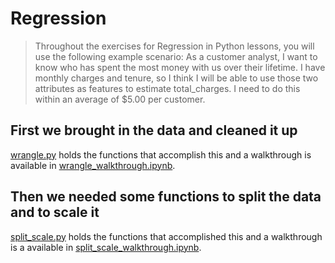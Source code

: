 # Regression

> Throughout the exercises for Regression in Python lessons, you will use the following example scenario: As a customer analyst, I want to know who has spent the most money with us over their lifetime. I have monthly charges and tenure, so I think I will be able to use those two attributes as features to estimate total_charges. I need to do this within an average of $5.00 per customer.

## First we brought in the data and cleaned it up

[wrangle.py](https://github.com/RyanMcCall/ds-methodologies-exercises/blob/master/regression/wrangle.py) holds the functions that accomplish this and a walkthrough is available in [wrangle_walkthrough.ipynb](https://github.com/RyanMcCall/ds-methodologies-exercises/blob/master/regression/wrangle_walkthrough.ipynb).

## Then we needed some functions to split the data and to scale it

[split_scale.py](https://github.com/RyanMcCall/ds-methodologies-exercises/blob/master/regression/split_scale.py) holds the functions that accomplished this and a walkthrough is a available in [split_scale_walkthrough.ipynb](https://github.com/RyanMcCall/ds-methodologies-exercises/blob/master/regression/split_scale_walkthrough.ipynb).